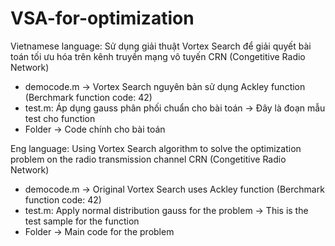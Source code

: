 # VSA-for-optimization
Vietnamese language:
Sử dụng giải thuật Vortex Search để giải quyết bài toán tối ưu hóa trên kênh truyền mạng vô tuyến CRN (Congetitive Radio Network)
  + democode.m -> Vortex Search nguyên bản sử dụng Ackley function (Berchmark function code: 42)
  + test.m: Áp dụng gauss phân phối chuẩn cho bài toán -> Đây là đoạn mẫu test cho function
  + Folder -> Code chính cho bài toán
  
Eng language:
Using Vortex Search algorithm to solve the optimization problem on the radio transmission channel CRN (Congetitive Radio Network)
   + democode.m -> Original Vortex Search uses Ackley function (Berchmark function code: 42)
   + test.m: Apply normal distribution gauss for the problem -> This is the test sample for the function
   + Folder -> Main code for the problem
